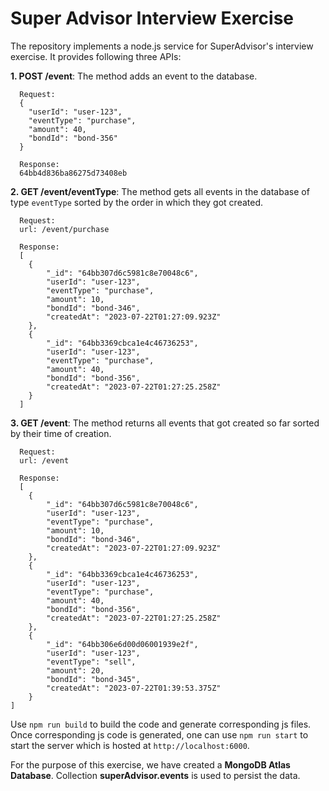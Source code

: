 # Super Advisor Interview Exercise

The repository implements a node.js service for SuperAdvisor's interview exercise. It provides following three APIs:

**1. POST /event**: The method adds an event to the database.

```
  Request:
  {
    "userId": "user-123",
    "eventType": "purchase",
    "amount": 40,
    "bondId": "bond-356"
  }

  Response:
  64bb4d836ba86275d73408eb
```

**2. GET /event/eventType**: The method gets all events in the database of type `eventType` sorted by the order in which they got created.

```
  Request:
  url: /event/purchase

  Response:
  [
    {
        "_id": "64bb307d6c5981c8e70048c6",
        "userId": "user-123",
        "eventType": "purchase",
        "amount": 10,
        "bondId": "bond-346",
        "createdAt": "2023-07-22T01:27:09.923Z"
    },
    {
        "_id": "64bb3369cbca1e4c46736253",
        "userId": "user-123",
        "eventType": "purchase",
        "amount": 40,
        "bondId": "bond-356",
        "createdAt": "2023-07-22T01:27:25.258Z"
    }
  ]
```

**3. GET /event**: The method returns all events that got created so far sorted by their time of creation.

```
  Request:
  url: /event

  Response:
  [
    {
        "_id": "64bb307d6c5981c8e70048c6",
        "userId": "user-123",
        "eventType": "purchase",
        "amount": 10,
        "bondId": "bond-346",
        "createdAt": "2023-07-22T01:27:09.923Z"
    },
    {
        "_id": "64bb3369cbca1e4c46736253",
        "userId": "user-123",
        "eventType": "purchase",
        "amount": 40,
        "bondId": "bond-356",
        "createdAt": "2023-07-22T01:27:25.258Z"
    },
    {
        "_id": "64bb306e6d00d06001939e2f",
        "userId": "user-123",
        "eventType": "sell",
        "amount": 20,
        "bondId": "bond-345",
        "createdAt": "2023-07-22T01:39:53.375Z"
    }
]
```

Use `npm run build` to build the code and generate corresponding js files. Once corresponding js code is generated, one can use `npm run start` to start the server which is hosted at `http://localhost:6000`.

For the purpose of this exercise, we have created a **MongoDB Atlas Database**. Collection **superAdvisor.events** is used to persist the data.
